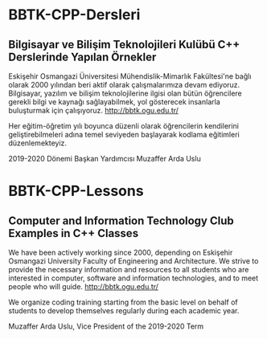 # BBTK-CPP-Dersleri 
## Bilgisayar ve Bilişim Teknolojileri Kulübü C++ Derslerinde Yapılan Örnekler

Eskişehir Osmangazi Üniversitesi Mühendislik-Mimarlık Fakültesi'ne bağlı olarak 2000 yılından beri aktif olarak 
çalışmalarımıza devam ediyoruz. Bilgisayar, yazılım ve bilişim teknolojilerine ilgisi olan bütün öğrencilere gerekli 
bilgi ve kaynağı sağlayabilmek, yol gösterecek insanlarla buluşturmak için çalışıyoruz. http://bbtk.ogu.edu.tr/

Her eğitim-öğretim yılı boyunca düzenli olarak öğrencilerin kendilerini geliştirebilmeleri 
adına temel seviyeden başlayarak kodlama eğitimleri düzenlemekteyiz.

2019-2020 Dönemi Başkan Yardımcısı Muzaffer Arda Uslu

# BBTK-CPP-Lessons
## Computer and Information Technology Club Examples in C++ Classes

We have been actively working since 2000, depending on Eskişehir Osmangazi University Faculty of Engineering and Architecture. We strive to provide the necessary information and resources to all students who are interested in computer, software and information technologies, and to meet people who will guide. http://bbtk.ogu.edu.tr/

We organize coding training starting from the basic level on behalf of students
to develop themselves regularly during each academic year.

Muzaffer Arda Uslu, Vice President of the 2019-2020 Term
